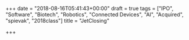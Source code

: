 +++
date = "2018-08-16T05:41:43+00:00"
draft = true
tags = ["IPO", "Software", "Biotech", "Robotics", "Connected Devices", "AI", "Acquired", "spievak", "2018class"]
title = "JetClosing"

+++
